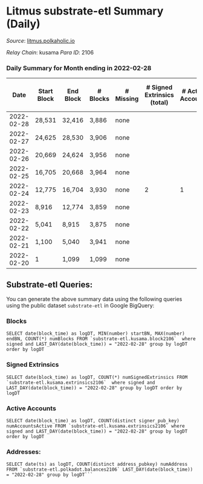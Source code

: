 # Litmus substrate-etl Summary (Daily)

_Source_: [litmus.polkaholic.io](https://litmus.polkaholic.io)

*Relay Chain*: kusama
*Para ID*: 2106



### Daily Summary for Month ending in 2022-02-28


| Date | Start Block | End Block | # Blocks | # Missing | # Signed Extrinsics (total) | # Active Accounts | # Addresses with Balances | # Events | # Transfers | # XCM Transfers In | # XCM Transfers Out |
| ---- | ----------- | --------- | -------- | --------- | --------------------------- | ----------------- | ------------------------- | -------- | ----------- | ------------------ | ------------------- |
| 2022-02-28 | 28,531 | 32,416 | 3,886 | none |  |  | 16 | 7,775 |   |   |   |
| 2022-02-27 | 24,625 | 28,530 | 3,906 | none |  |  | 16 | 7,814 |   |   |   |
| 2022-02-26 | 20,669 | 24,624 | 3,956 | none |  |  | 16 | 7,914 |   |   |   |
| 2022-02-25 | 16,705 | 20,668 | 3,964 | none |  |  | 16 | 7,930 |   |   |   |
| 2022-02-24 | 12,775 | 16,704 | 3,930 | none | 2 | 1 | 16 | 7,872 |   |   |   |
| 2022-02-23 | 8,916 | 12,774 | 3,859 | none |  |  | 16 | 7,721 |   |   |   |
| 2022-02-22 | 5,041 | 8,915 | 3,875 | none |  |  | 16 | 7,752 |   |   |   |
| 2022-02-21 | 1,100 | 5,040 | 3,941 | none |  |  | 16 | 7,884 |   |   |   |
| 2022-02-20 | 1 | 1,099 | 1,099 | none |  |  | 16 | 2,198 |   |   |   |

## Substrate-etl Queries:
You can generate the above summary data using the following queries using the public dataset `substrate-etl` in Google BigQuery:


### Blocks
```
SELECT date(block_time) as logDT, MIN(number) startBN, MAX(number) endBN, COUNT(*) numBlocks FROM `substrate-etl.kusama.block2106`  where signed and LAST_DAY(date(block_time)) = "2022-02-28" group by logDT order by logDT
```


### Signed Extrinsics
```
SELECT date(block_time) as logDT, COUNT(*) numSignedExtrinsics FROM `substrate-etl.kusama.extrinsics2106`  where signed and LAST_DAY(date(block_time)) = "2022-02-28" group by logDT order by logDT
```


### Active Accounts
```
SELECT date(block_time) as logDT, COUNT(distinct signer_pub_key) numAccountsActive FROM `substrate-etl.kusama.extrinsics2106` where signed and LAST_DAY(date(block_time)) = "2022-02-28" group by logDT order by logDT
```


### Addresses:
```
SELECT date(ts) as logDT, COUNT(distinct address_pubkey) numAddress FROM `substrate-etl.polkadot.balances2106` LAST_DAY(date(block_time)) = "2022-02-28" group by logDT```

